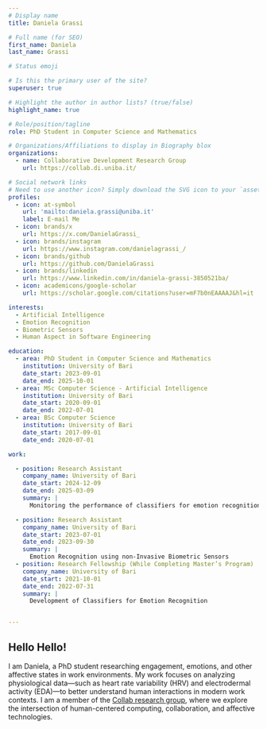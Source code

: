 ```yaml
---
# Display name
title: Daniela Grassi

# Full name (for SEO)
first_name: Daniela
last_name: Grassi

# Status emoji

# Is this the primary user of the site?
superuser: true

# Highlight the author in author lists? (true/false)
highlight_name: true

# Role/position/tagline
role: PhD Student in Computer Science and Mathematics

# Organizations/Affiliations to display in Biography blox
organizations:
  - name: Collaborative Development Research Group 
    url: https://collab.di.uniba.it/

# Social network links
# Need to use another icon? Simply download the SVG icon to your `assets/media/icons/` folder.
profiles:
  - icon: at-symbol
    url: 'mailto:daniela.grassi@uniba.it'
    label: E-mail Me
  - icon: brands/x
    url: https://x.com/DanielaGrassi_
  - icon: brands/instagram
    url: https://www.instagram.com/danielagrassi_/
  - icon: brands/github
    url: https://github.com/DanielaGrassi
  - icon: brands/linkedin
    url: https://www.linkedin.com/in/daniela-grassi-3850521ba/
  - icon: academicons/google-scholar
    url: https://scholar.google.com/citations?user=mF7b0nEAAAAJ&hl=it

interests:
  - Artificial Intelligence
  - Emotion Recognition
  - Biometric Sensors
  - Human Aspect in Software Engineering

education:
  - area: PhD Student in Computer Science and Mathematics
    institution: University of Bari 
    date_start: 2023-09-01 
    date_end: 2025-10-01
  - area: MSc Computer Science - Artificial Intelligence
    institution: University of Bari
    date_start: 2020-09-01
    date_end: 2022-07-01
  - area: BSc Computer Science
    institution: University of Bari
    date_start: 2017-09-01
    date_end: 2020-07-01

work:

  - position: Research Assistant
    company_name: University of Bari
    date_start: 2024-12-09
    date_end: 2025-03-09
    summary: |
      Monitoring the performance of classifiers for emotion recognition in software developers using non-invasive biometric sensors for GSR and EEG detection

  - position: Research Assistant
    company_name: University of Bari
    date_start: 2023-07-01
    date_end: 2023-09-30
    summary: |
      Emotion Recognition using non-Invasive Biometric Sensors
  - position: Research Fellowship (While Completing Master’s Program)
    company_name: University of Bari
    date_start: 2021-10-01
    date_end: 2022-07-31
    summary: |
      Development of Classifiers for Emotion Recognition


---
```


## Hello Hello!

I am Daniela, a PhD student researching engagement, emotions, and other affective states in work environments. My work focuses on analyzing physiological data—such as heart rate variability (HRV) and electrodermal activity (EDA)—to better understand human interactions in modern work contexts. I am a member of the [Collab research group](https://collab.di.uniba.it/), where we explore the intersection of human-centered computing, collaboration, and affective technologies.

